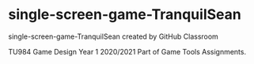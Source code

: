 # single-screen-game-TranquilSean
single-screen-game-TranquilSean created by GitHub Classroom

TU984 Game Design Year 1 2020/2021
Part of Game Tools Assignments. 
